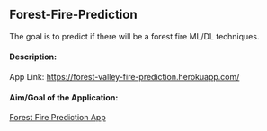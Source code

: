 ## Forest-Fire-Prediction
The goal is to predict if there will be a forest fire ML/DL techniques. 
#### Description:

App Link:  https://forest-valley-fire-prediction.herokuapp.com/

#### Aim/Goal of the Application:
[Forest Fire Prediction App](https://forest-valley-fire-prediction.herokuapp.com/)
